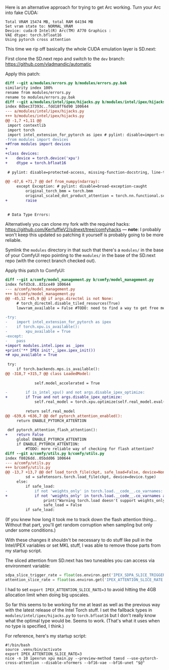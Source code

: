 Here is an alternative approach for trying to get Arc working. Turn your Arc into fake CUDA:

```
Total VRAM 15474 MB, total RAM 64194 MB                                                                                                                                             
Set vram state to: NORMAL_VRAM                                                                                                                                                      
Device: cuda:0 Intel(R) Arc(TM) A770 Graphics :                                                                                                                                     
VAE dtype: torch.bfloat16                                                                                                                                                           
Using pytorch cross attention       
```

This time we rip off basically the whole CUDA emulation layer is SD.next:

First clone the SD.next repo and switch to the `dev` branch: https://github.com/vladmandic/automatic

Apply this patch:

```diff
diff --git a/modules/errors.py b/modules/errors.py.bak
similarity index 100%
rename from modules/errors.py
rename to modules/errors.py.bak
diff --git a/modules/intel/ipex/hijacks.py b/modules/intel/ipex/hijacks.py
index 0dbec37393c..fdd18ff6d90 100644
--- a/modules/intel/ipex/hijacks.py
+++ b/modules/intel/ipex/hijacks.py
@@ -1,7 +1,11 @@
 import contextlib
 import torch
 import intel_extension_for_pytorch as ipex # pylint: disable=import-error, unused-import
-from modules import devices
+#from modules import devices
+
+class devices:
+    device = torch.device('xpu')
+    dtype = torch.bfloat16
 
 # pylint: disable=protected-access, missing-function-docstring, line-too-long, unnecessary-lambda, no-else-return
 
@@ -67,6 +71,7 @@ def from_numpy(ndarray):
     except Exception: # pylint: disable=broad-exception-caught
         original_torch_bmm = torch.bmm
         original_scaled_dot_product_attention = torch.nn.functional.scaled_dot_product_attention
+        raise
 
 
 # Data Type Errors:
```

Alternatively you can clone my fork with the required hacks: https://github.com/KerfuffleV2/sdnext/tree/comfyhacks — **note**: I probably won't keep this updated so patching it yourself is probably going to be more reliable.

Symlink the `modules` directory in that such that there's a `modules/` in the base of your ComfyUI repo pointing to the `modules/` in the base of the SD.next repo (with the correct branch checked out).

Apply this patch to ComfyUI:

```diff
diff --git a/comfy/model_management.py b/comfy/model_management.py
index fefd3c8..831ce49 100644
--- a/comfy/model_management.py
+++ b/comfy/model_management.py
@@ -45,12 +45,9 @@ if args.directml is not None:
     # torch_directml.disable_tiled_resources(True)
     lowvram_available = False #TODO: need to find a way to get free memory in directml before this can be enabled by default.
 
-try:
-    import intel_extension_for_pytorch as ipex
-    if torch.xpu.is_available():
-        xpu_available = True
-except:
-    pass
+import modules.intel.ipex as _ipex
+print('** IPEX init',_ipex.ipex_init())
+# xpu_available = True
 
 try:
     if torch.backends.mps.is_available():
@@ -318,7 +315,7 @@ class LoadedModel:
 
             self.model_accelerated = True
 
-        if is_intel_xpu() and not args.disable_ipex_optimize:
+        if True and not args.disable_ipex_optimize:
             self.real_model = torch.xpu.optimize(self.real_model.eval(), inplace=True, auto_kernel_selection=True, graph_mode=True)
 
         return self.real_model
@@ -639,6 +636,7 @@ def pytorch_attention_enabled():
     return ENABLE_PYTORCH_ATTENTION
 
 def pytorch_attention_flash_attention():
+    return False
     global ENABLE_PYTORCH_ATTENTION
     if ENABLE_PYTORCH_ATTENTION:
         #TODO: more reliable way of checking for flash attention?
diff --git a/comfy/utils.py b/comfy/utils.py
index f8026dd..05bdd06 100644
--- a/comfy/utils.py
+++ b/comfy/utils.py
@@ -13,7 +13,7 @@ def load_torch_file(ckpt, safe_load=False, device=None):
         sd = safetensors.torch.load_file(ckpt, device=device.type)
     else:
         if safe_load:
-            if not 'weights_only' in torch.load.__code__.co_varnames:
+            if not 'weights_only' in torch.load.__code__.co_varnames and False:
                 print("Warning torch.load doesn't support weights_only on this pytorch version, loading unsafely.")
                 safe_load = False
         if safe_load:
```

(If you knew how long it took me to track down the flash attention thing... Without that part, you'll get random corruption when sampling but only under some conditions.)

With these changes it shouldn't be necessary to do stuff like pull in the Intel/IPEX variables or set MKL stuff, I was able to remove those parts from my startup script.

The sliced attention from SD.next has two tuneables you can access via environment variable:

```python
sdpa_slice_trigger_rate = float(os.environ.get('IPEX_SDPA_SLICE_TRIGGER_RATE', 6))
attention_slice_rate = float(os.environ.get('IPEX_ATTENTION_SLICE_RATE', 4))
```

I had to set `export IPEX_ATTENTION_SLICE_RATE=3` to avoid hitting the 4GB allocation limit when doing big upscales.

So far this seems to be working for me at least as well as the previous way with the latest release of the Intel Torch stuff. I set the fallback types in `modules/intel/ipex/hijacks.py` to `torch.bfloat16` but I don't really know what the optimal type would be. Seems to work. (That's what it uses when no type is specified, I think.)

For reference, here's my startup script:

```shell
#!/bin/bash
source .venv/bin/activate
export IPEX_ATTENTION_SLICE_RATE=3
nice -n 10 ipexrun xpu main.py --preview-method taesd --use-pytorch-cross-attention --disable-xformers --bf16-vae --bf16-unet "$@"
```


